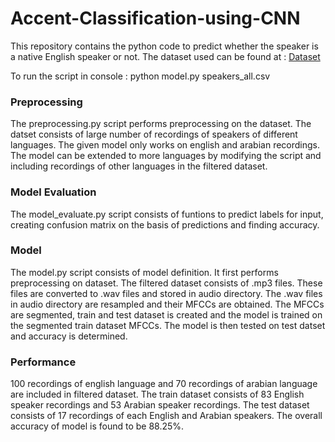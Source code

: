 # Accent-Classification-using-CNN

This repository contains the python code to predict whether the speaker is a native English speaker or not. The dataset used can be found at : [Dataset](https://www.kaggle.com/rtatman/speech-accent-archive)

To run the script in console : python model.py speakers_all.csv

### Preprocessing
The preprocessing.py script performs preprocessing on the dataset. The datset consists of large number of recordings of speakers of different languages. The given model only works on english and arabian recordings. The model can be extended to more languages by modifying the script and including recordings of other languages in the filtered dataset. 

### Model Evaluation
The model_evaluate.py script consists of funtions to predict labels for input, creating confusion matrix on the basis of predictions and finding accuracy.

### Model
The model.py script consists of model definition. It first performs preprocessing on dataset. The filtered dataset consists of .mp3 files. These files are converted to .wav files and stored in audio directory. The .wav files in audio directory are resampled and their MFCCs are obtained. The MFCCs are segmented, train and test dataset is created and the model is trained on the segmented train dataset MFCCs. The model is then tested on test datset and accuracy is determined.

### Performance
100 recordings of english language and 70 recordings of arabian language are included in filtered dataset. The train dataset consists of 83 English speaker recordings and 53 Arabian speaker recordings. The test dataset consists of 17 recordings of each English and Arabian speakers. The overall accuracy of model is found to be 88.25%.

